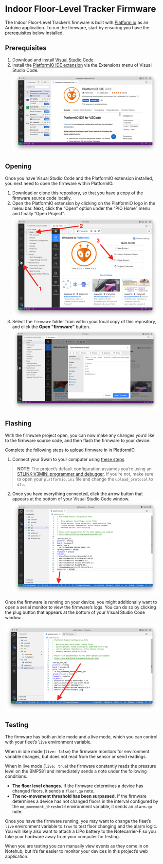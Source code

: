 # Indoor Floor-Level Tracker Firmware

The Indoor Floor-Level Tracker’s firmware is built with [Platform.io](https://platformio.org/) 
as an Arduino application. To run the firmware, start by ensuring you have 
the prerequisites below installed.

## Prerequisites

1. Download and install [Visual Studio Code](https://code.visualstudio.com/).
1. Install the [PlatformIO IDE extension](https://marketplace.visualstudio.com/items?itemName=platformio.platformio-ide)
via the Extensions menu of Visual Studio Code.
![Visual Studio Code extensions menu with a search of "platformio"](../images/platformio-extension.png)

## Opening

Once you have Visual Studio Code and the PlatformIO extension installed, you next need
to open the firmware within PlatformIO.

1. Download or clone this repository, so that you have a copy of the firmware source
code locally.
1. Open the PlatformIO extension by clicking on the PlatformIO logo in the menu bar. Next,
click the “Open” option under the “PIO Home” menu  and finally “Open Project”.
![Instructions on how to open a project in PlatformIO](../images/platformio-open-project.png)
1. Select the `firmware` folder from within your local copy of this repository,
and click the **Open "firmware"** button.
![How to open the firmware folder in PlatformIO](../images/platformio-open-firmware.png)

## Flashing

With the firmware project open, you can now make any changes you’d like to the firmware
source code, and then flash the firmware to your device.

Complete the following steps to upload firmware in in PlatformIO.

1. Connect your Swan to your computer using [these steps](https://dev.blues.io/quickstart/swan-quickstart/#programming-swan-platformio).

> **NOTE**: The project’s default configuration assumes you’re using an
[STLINK-V3MINI programmer and debugger](https://shop.blues.com/products/stlink-v3mini).
If you’re not, make sure to open your `platformio.ini` file and change the `upload_protocol`
to `dfu`.

2. Once you have everything connected, click the arrow button that appears at the
bottom of your Visual Studio Code window.
![Uploading firmware in PlatformIO](../images/platformio-upload.png)

Once the firmware is running on your device, you might additionally want to open a serial
monitor to view the firmware’s logs. You can do so by clicking the plug button that appears
at the bottom of your Visual Studio Code window.

![Opening a serial monitor in PlatformIO](../images/platformio-serial-monitor.png)

## Testing

The firmware has both an idle mode and a live mode, which you can control with your fleet’s
`live` environment variable.

When in idle mode (`live: false`) the firmware monitors for environment variable changes,
but does not read from the sensor or send readings.

When in live mode (`live: true`) the firmware constantly reads the pressure level on the
BMP581 and immediately sends a note under the following conditions.

* **The floor level changes.** If the firmware determines a device has changed floors, it
sends a `floor.qo` note.
* **The no-movement threshold has been surpassed.** If the firmware determines a device has
not changed floors in the interval configured by the `no_movement_threshold` environment
variable, it sends an `alarm.qo` note.

Once you have the firmware running, you may want to change the fleet’s `live` environment
variable to `true` to test floor changing and the alarm logic. You will likely also want
to attach a LiPo battery to the Notecarrier-F so you take your hardware away from your
computer for testing.

When you are testing you can manually view events as they come in on Notehub, but it’s
far easier to monitor your devices in this project’s web application.